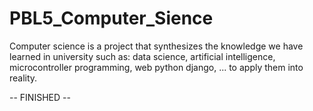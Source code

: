 # PBL5_Computer_Sience
Computer science is a project that synthesizes the knowledge we have learned in university such as: data science, artificial intelligence, microcontroller programming, web python django, ... to apply them into reality.

-- FINISHED --
